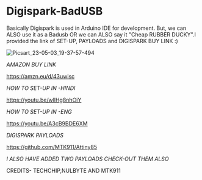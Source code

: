 # Digispark-BadUSB
Basically Digispark is used in Arduino IDE for development. But, we can ALSO use it as a Badusb OR we can ALSO say it "Cheap RUBBER DUCKY".I provided the link of SET-UP, PAYLOADS and DIGISPARK BUY LINK :)

<SCREENSHOT OF DIGISPARK>

![Picsart_23-05-03_19-37-57-494](https://user-images.githubusercontent.com/109096437/235945438-e16b74a2-3f03-44a6-b970-f237e78913e5.jpg)
  
  *AMAZON BUY LINK*
    
 https://amzn.eu/d/43uwisc   
  

  
*HOW TO SET-UP IN -HINDI*
  
https://youtu.be/wllHg8nhOiY
  
*HOW TO SET-UP IN -ENG*
  
https://youtu.be/A3cB9BDE6XM
  
*DIGISPARK PAYLOADS*
  
https://github.com/MTK911/Attiny85 
  
*I ALSO HAVE ADDED TWO PAYLOADS CHECK-OUT THEM ALSO* 
  
  
CREDITS- TECHCHIP,NULBYTE AND MTK911  
  
  
  
  
  
